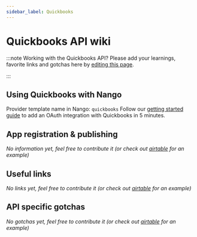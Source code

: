 ```yaml
---
sidebar_label: Quickbooks
---
```

# Quickbooks API wiki

:::note Working with the Quickbooks API?
Please add your learnings, favorite links and gotchas here by [editing this page](https://github.com/nangohq/nango/tree/master/docs/docs/providers/quickbooks.md).

:::

## Using Quickbooks with Nango
Provider template name in Nango: `quickbooks`
Follow our [getting started guide](../reference/guide.md) to add an OAuth integration with Quickbooks in 5 minutes.

## App registration & publishing
*No information yet, feel free to contribute it (or check out [airtable](airtable.md) for an example)*


## Useful links
*No links yet, feel free to contribute it (or check out [airtable](airtable.md) for an example)*

## API specific gotchas
*No gotchas yet, feel free to contribute it (or check out [airtable](airtable.md) for an example)*
